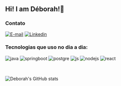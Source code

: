 ## Hi! I am Déborah!👋

### Contato

[![E-mail](https://img.shields.io/badge/Gmail-D14836?style=for-the-badge&logo=gmail&logoColor=white)](mailto:deborahcrstna@gmail.com)
[![Linkedin](https://img.shields.io/badge/LinkedIn-0077B5?style=for-the-badge&logo=linkedin&logoColor=white)](https://www.linkedin.com/in/barbosadeborah/)

### Tecnologias que uso no dia a dia:
<div style="display: inline_block">
  <img alt="java" align="center" src="https://img.shields.io/badge/Java-ED8B00?style=for-the-badge&logo=openjdk&logoColor=white">
  <img alt="springboot" align="center" src="https://img.shields.io/badge/Spring-6DB33F?style=for-the-badge&logo=spring&logoColor=white">
  <img alt="postgre" align="center" src="https://img.shields.io/badge/PostgreSQL-316192?style=for-the-badge&logo=postgresql&logoColor=white">
  <img alt="js" align="center" src="https://img.shields.io/badge/JavaScript-F7DF1E?style=for-the-badge&logo=javascript&logoColor=black">
  <img alt="nodejs" align="center" src="https://img.shields.io/badge/Node.js-43853D?style=for-the-badge&logo=node.js&logoColor=white">
  <img alt="react" align="center" src="https://img.shields.io/badge/React-20232A?style=for-the-badge&logo=react&logoColor=61DAFB">
</div> <br/> <br/>

![Deborah's GitHub stats](https://github-readme-stats.vercel.app/api?username=deborahcrstna&show_icons=true&theme=dark)
